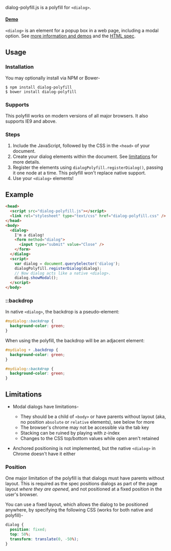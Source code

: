 dialog-polyfill.js is a polyfill for `<dialog>`.

#### [Demo](http://demo.agektmr.com/dialog/)

`<dialog>` is an element for a popup box in a web page, including a modal option. See
[more information and demos](http://falken-testing.appspot.com/dialog/index.html)
and the
[HTML spec](https://html.spec.whatwg.org/multipage/forms.html#the-dialog-element).

## Usage

### Installation

You may optionally install via NPM or Bower-

    $ npm install dialog-polyfill
    $ bower install dialog-polyfill

### Supports

This polyfill works on modern versions of all major browsers. It also supports IE9 and above.

### Steps

1. Include the JavaScript, followed by the CSS in the `<head>` of your document.
2. Create your dialog elements within the document. See [limitations](#limitations) for more details.
3. Register the elements using `dialogPolyfill.registerDialog()`, passing it one node at a time. This polyfill won't replace native support.
4. Use your `<dialog>` elements!

## Example

```html
<head>
  <script src="dialog-polyfill.js"></script>
  <link rel="stylesheet" type="text/css" href="dialog-polyfill.css" />
</head>
<body>
  <dialog>
    I'm a dialog!
    <form method="dialog">
      <input type="submit" value="Close" />
    </form>
  </dialog>
  <script>
    var dialog = document.querySelector('dialog');
    dialogPolyfill.registerDialog(dialog);
    // Now dialog acts like a native <dialog>.
    dialog.showModal();
  </script>
</body>
```

### ::backdrop

In native `<dialog>`, the backdrop is a pseudo-element:

```css
#mydialog::backdrop {
  background-color: green;
}
```

When using the polyfill, the backdrop will be an adjacent element:

```css
#mydialog + .backdrop {
  background-color: green;
}

#mydialog::backdrop {
  background-color: green;
}
```

## Limitations

- Modal dialogs have limitations-
  - They should be a child of `<body>` or have parents without layout (aka, no position `absolute` or `relative` elements), see below for more
  - The browser's chrome may not be accessible via the tab key
  - Stacking can be ruined by playing with z-index
  - Changes to the CSS top/bottom values while open aren't retained

- Anchored positioning is not implemented, but the native `<dialog>` in Chrome doesn't have it either

### Position

One major limitation of the polyfill is that dialogs must have parents without layout.
This is required as the spec positions dialogs as part of the page layout _where they are opened_, and not positioned at a fixed position in the user's browser.

You can use a fixed layout, which allows the dialog to be positioned anywhere, by specifying the following CSS (works for both native and polyfill)-

```css
dialog {
  position: fixed;
  top: 50%;
  transform: translate(0, -50%);
}
```
